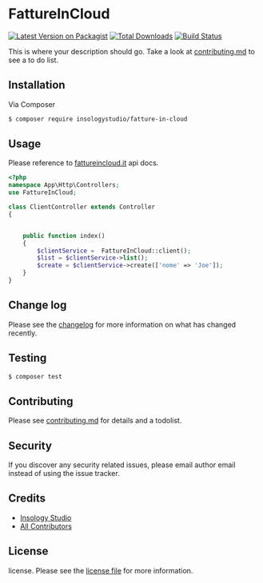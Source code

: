 # FattureInCloud

[![Latest Version on Packagist][ico-version]][link-packagist]
[![Total Downloads][ico-downloads]][link-downloads]
[![Build Status][ico-travis]][link-travis]

This is where your description should go. Take a look at [contributing.md](contributing.md) to see a to do list.

## Installation

Via Composer

``` bash
$ composer require insologystudio/fatture-in-cloud
```

## Usage
Please reference to  [fattureincloud.it](https://api.fattureincloud.it/v1/documentation/dist/) api docs.

```php
<?php
namespace App\Http\Controllers;
use FattureInCloud;

class ClientController extends Controller
{


    public function index()
    {
        $clientService =  FattureInCloud::client();
        $list = $clientService->list();
        $create = $clientService->create(['nome' => 'Joe']);
    }
}

```

## Change log

Please see the [changelog](changelog.md) for more information on what has changed recently.


## Testing

``` bash
$ composer test
```

## Contributing

Please see [contributing.md](contributing.md) for details and a todolist.

## Security

If you discover any security related issues, please email author email instead of using the issue tracker.

## Credits

- [Insology Studio][link-author]
- [All Contributors][link-contributors]

## License

license. Please see the [license file](license.md) for more information.

[ico-version]: https://img.shields.io/packagist/v/insologystudio/fatture-in-cloud.svg?style=flat-square
[ico-downloads]: https://img.shields.io/packagist/dt/insologystudio/fatture-in-cloud.svg?style=flat-square
[ico-travis]: https://img.shields.io/travis/insologystudio/fatture-in-cloud/master.svg?style=flat-square
[ico-styleci]: https://styleci.io/repos/12345678/shield

[link-packagist]: https://packagist.org/packages/insologystudio/fatture-in-cloud
[link-downloads]: https://packagist.org/packages/insologystudio/fatture-in-cloud
[link-travis]: https://travis-ci.org/insologystudio/fatture-in-cloud
[link-styleci]: https://styleci.io/repos/12345678
[link-author]: https://github.com/insologystudio
[link-contributors]: ../../contributors

